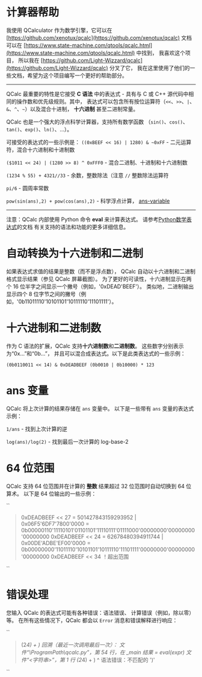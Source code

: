 # 计算器帮助

我使用 QCalculator 作为数学引擎，它可以在
[https://github.com/xenotux/qcalc](https://github.com/xenotux/qcalc)
文档可以在 [https://www.state-machine.com/qtools/qcalc.html](https://www.state-machine.com/qtools/qcalc.html) 中找到，
我喜欢这个项目，
所以我在 [https://github.com/Light-Wizzard/qcalc](https://github.com/Light-Wizzard/qcalc) 分叉了它，
我在这里使用了他们的一些文档，希望为这个项目编写一个更好的帮助部分。

***

QCalc 最重要的特性是它接受 <b>C 语法</b> 中的表达式 - 具有与 C 或 C++ 源代码中相同的操作数和优先级规则。其中，
表达式可以包含所有按位运算符（`<<`、`>>`、`|`、`&`、`^`、`~`）以及混合十进制，
<b>十六进制</b> 甚至二进制常量。

QCalc 也是一个强大的浮点科学计算器，支持所有数学函数
（`sin()`、`cos()`、`tan()`、`exp()`、`ln​​()`、...）。

可接受的表达式的一些示例是：
`((0xBEEF << 16) | 1280) & ~0xFF` - 二元运算符，混合十六进制和十进制数

`($1011 << 24) | (1280 >> 8) ^ 0xFFF0` - 混合二进制、十进制和十六进制数

`(1234 % 55) + 4321//33` - 余数，整数除法（注意 `//` 整数除法运算符

`pi/6` - 圆周率常数

`pow(sin(ans),2) + pow(cos(ans),2)` - 科学浮点计算，
[ans-variable](https://www.state-machine.com/qtools/qcalc.html#qcalc_ans)

***

注意：QCalc 内部使用 Python 命令 <b>eval</b> 来计算表达式。
请参考[Python数学表达式](https://en.wikibooks.org/wiki/Python_Programming/Basic_Math)的文档
有关支持的语法和功能的更多详细信息。

# 自动转换为十六进制和二进制

如果表达式求值的结果是整数（而不是浮点数），
QCalc 自动以十六进制和二进制格式显示结果（参见 QCalc 屏幕截图）。
为了更好的可读性，十六进制显示在两个 16 位半字之间显示一个撇号（例如，'0xDEAD'BEEF'）。
类似地，二进制输出显示四个 8 位字节之间的撇号（例如，'0b11011110'10101101'10111110'11101111'）。

# 十六进制和二进制数

作为 C 语法的扩展，QCalc 支持<b>十六进制数</b>和<b>二进制数</b>。
这些数字分别表示为“0x...”和“0b...”，
并且可以混合成表达式。以下是此类表达式的一些示例：

`(0b0110011 << 14) & 0xDEADBEEF (0b0010 | 0b10000) * 123`


# ans 变量

QCalc 将上次计算的结果存储在 `ans` 变量中。
以下是一些带有 `ans` 变量的表达式示例：

`1/ans` - 找到上次计算的逆

`log(ans)/log(2)` - 找到最后一次计算的 log-base-2

# 64 位范围

QCalc 支持 64 位范围并在计算的 <b>整数</b> 结果超过 32 位范围时自动切换到 64 位算术。
以下是 64 位输出的一些示例：

``
> 0xDEADBEEF << 27
= 501427843159293952 | 0x06F5'6DF7'7800'0000
= 0b00000110'11110101'01101101'11110111'01111000'00000000'00000000'00000000
> 0xDEADBEEF << 24
= 62678480394911744 | 0x00DE'ADBE'EF00'0000
= 0b00000000'11011110'10101101'10111110'11101111'00000000'00000000'00000000
> 0xDEADBEEF << 34
！超出范围
>
``

# 错误处理

您输入 QCalc 的表达式可能有各种错误：语法错误、
计算错误（例如，除以零）等。
在所有这些情况下，QCalc 都会以 `Error` 消息和错误解释进行响应：

``
> (2*4) + )
回溯（最近一次调用最后一次）：
  文件“\ProgramPath\qcalc.py”，第 54 行，在 _main
结果 = eval(expr)
  文件“<字符串>”，第 1 行
(2*4) + )
^
语法错误：不匹配的 ')'
>
``